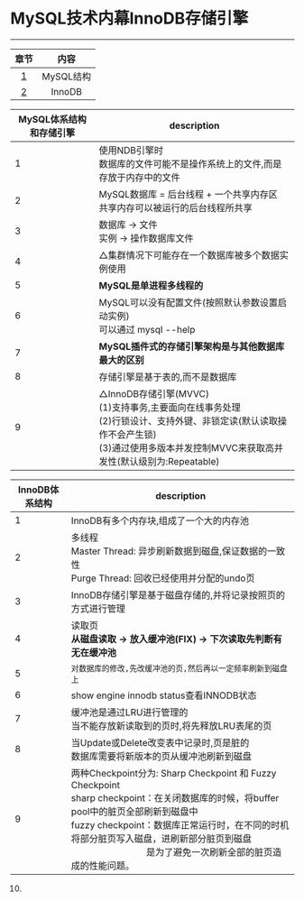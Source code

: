 # MySQL技术内幕InnoDB存储引擎
---

章节 | 内容
:---: | :---:
[1](#MySQL体系结构和存储引擎) | MySQL结构
[2](#InnoDB体系结构)| InnoDB


MySQL体系结构和存储引擎|description
---|---
1|使用NDB引擎时<br>数据库的文件可能不是操作系统上的文件,而是存放于内存中的文件
2|MySQL数据库 = 后台线程 + 一个共享内存区<br>共享内存可以被运行的后台线程所共享
3|数据库 → 文件<br>实例 → 操作数据库文件
4|△集群情况下可能存在一个数据库被多个数据实例使用
5|**MySQL是单进程多线程的**
6|MySQL可以没有配置文件(按照默认参数设置启动实例)<br>可以通过 mysql --help | grep my.cnf 来查看配置读取顺序<br>相同参数以最后一个配置文件中的参数为准
7|**MySQL插件式的存储引擎架构是与其他数据库最大的区别**
8|存储引擎是基于表的,而不是数据库
9|△InnoDB存储引擎(MVVC)<br>(1)支持事务,主要面向在线事务处理<br>(2)行锁设计、支持外键、非锁定读(默认读取操作不会产生锁)<br>(3)通过使用多版本并发控制MVVC来获取高并发性(默认级别为:Repeatable)

InnoDB体系结构|description
---|---
1|InnoDB有多个内存块,组成了一个大的内存池
2|多线程<br>Master Thread: 异步刷新数据到磁盘,保证数据的一致性<br>Purge Thread: 回收已经使用并分配的undo页
3|InnoDB存储引擎是基于磁盘存储的,并将记录按照页的方式进行管理
4|读取页<br>**从磁盘读取 → 放入缓冲池(FIX) → 下次读取先判断有无在缓冲池**
5|`对数据库的修改,先改缓冲池的页,然后再以一定频率刷新到磁盘上`
6|show engine innodb status查看INNODB状态
7|缓冲池是通过LRU进行管理的<br>当不能存放新读取到的页时,将先释放LRU表尾的页
8|当Update或Delete改变表中记录时,页是脏的<br>数据库需要将新版本的页从缓冲池刷新到磁盘
9|两种Checkpoint分为: Sharp Checkpoint 和 Fuzzy Checkpoint<br>sharp checkpoint：在关闭数据库的时候，将buffer pool中的脏页全部刷新到磁盘中<br>fuzzy checkpoint：数据库正常运行时，在不同的时机将部分脏页写入磁盘，进刷新部分脏页到磁盘<br>&nbsp;&nbsp;&nbsp;&nbsp;&nbsp;&nbsp;&nbsp;&nbsp;&nbsp;&nbsp;&nbsp;&nbsp;&nbsp;&nbsp;&nbsp;&nbsp;&nbsp;&nbsp;&nbsp;&nbsp;&nbsp;&nbsp;&nbsp;&nbsp;&nbsp;&nbsp;&nbsp;&nbsp;&nbsp;&nbsp;&nbsp;是为了避免一次刷新全部的脏页造成的性能问题。
10. 
